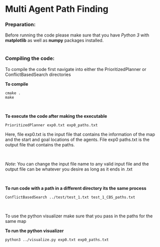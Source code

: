 # Multi Agent Path Finding

### Preparation:
Before running the code please make sure that you have *Python 3* with **matplotlib** as well as **numpy** packages installed.
<br/><br/>

### Compiling the code:
To compile the code first navigate into either the PrioritizedPlanner or ConflictBasedSearch directories


**To compile**
```linux
cmake .
make
```
<br/>

**To execute the code after making the executable**
```linux
PrioritizedPlanner exp0.txt exp0_paths.txt
```

Here, file exp0.txt is the input file that contains the information of the map and the
start and goal locations of the agents. File exp0 paths.txt is the output file that
contains the paths.

<br/>

*Note*: You can change the input file name to any valid input file and the output file can be whatever you desire as long as it ends in .txt

<br/>

**To run code with a path in a different directory its the same process**
```linux
ConflictBasedSearch ../test/test_1.txt test_1_CBS_paths.txt
```

<br/>

To use the python visualizer make sure that you pass in the paths for the same map


**To run the python visualizer**
```linux
python3 ../visualize.py exp0.txt exp0_paths.txt
```

<br/>
